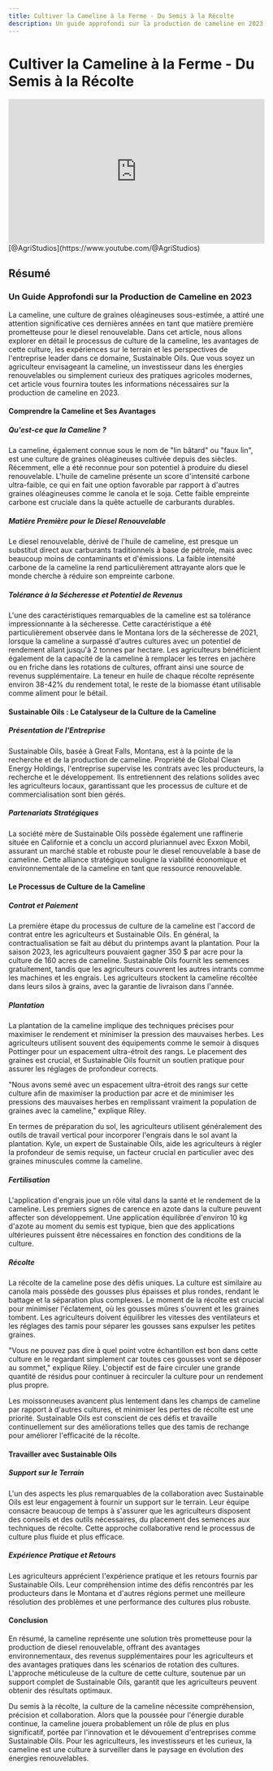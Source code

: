 ```yaml
---
title: Cultiver la Cameline à la Ferme - Du Semis à la Récolte
description: Un guide approfondi sur la production de cameline en 2023, couvrant le processus de culture, les avantages, les expériences et les perspectives de Sustainable Oils.
---
```


# Cultiver la Cameline à la Ferme - Du Semis à la Récolte

<div style="position: relative; width: 100%; padding-bottom: 56.25%; height: 0; overflow: hidden;">
    <iframe src="https://www.youtube.com/embed/bcSk3hPmlzI?si=xxdZ3lNfPU-GG6jr" title="YouTube video player" frameborder="0" allow="accelerometer; autoplay; clipboard-write; encrypted-media; gyroscope; picture-in-picture; web-share" referrerpolicy="strict-origin-when-cross-origin" allowfullscreen style="position: absolute; top: 0; left: 0; width: 100%; height: 100%; border: 0; object-fit: cover;"></iframe>
</div>
[@AgriStudios](https://www.youtube.com/@AgriStudios)

## Résumé
### Un Guide Approfondi sur la Production de Cameline en 2023

La cameline, une culture de graines oléagineuses sous-estimée, a attiré une attention significative ces dernières années en tant que matière première prometteuse pour le diesel renouvelable. Dans cet article, nous allons explorer en détail le processus de culture de la cameline, les avantages de cette culture, les expériences sur le terrain et les perspectives de l'entreprise leader dans ce domaine, Sustainable Oils. Que vous soyez un agriculteur envisageant la cameline, un investisseur dans les énergies renouvelables ou simplement curieux des pratiques agricoles modernes, cet article vous fournira toutes les informations nécessaires sur la production de cameline en 2023.

#### Comprendre la Cameline et Ses Avantages

##### Qu'est-ce que la Cameline ?

La cameline, également connue sous le nom de "lin bâtard" ou "faux lin", est une culture de graines oléagineuses cultivée depuis des siècles. Récemment, elle a été reconnue pour son potentiel à produire du diesel renouvelable. L'huile de cameline présente un score d'intensité carbone ultra-faible, ce qui en fait une option favorable par rapport à d'autres graines oléagineuses comme le canola et le soja. Cette faible empreinte carbone est cruciale dans la quête actuelle de carburants durables.

##### Matière Première pour le Diesel Renouvelable

Le diesel renouvelable, dérivé de l'huile de cameline, est presque un substitut direct aux carburants traditionnels à base de pétrole, mais avec beaucoup moins de contaminants et d'émissions. La faible intensité carbone de la cameline la rend particulièrement attrayante alors que le monde cherche à réduire son empreinte carbone.

##### Tolérance à la Sécheresse et Potentiel de Revenus

L'une des caractéristiques remarquables de la cameline est sa tolérance impressionnante à la sécheresse. Cette caractéristique a été particulièrement observée dans le Montana lors de la sécheresse de 2021, lorsque la cameline a surpassé d'autres cultures avec un potentiel de rendement allant jusqu'à 2 tonnes par hectare. Les agriculteurs bénéficient également de la capacité de la cameline à remplacer les terres en jachère ou en friche dans les rotations de cultures, offrant ainsi une source de revenus supplémentaire. La teneur en huile de chaque récolte représente environ 38-42% du rendement total, le reste de la biomasse étant utilisable comme aliment pour le bétail.

#### Sustainable Oils : Le Catalyseur de la Culture de la Cameline

##### Présentation de l'Entreprise

Sustainable Oils, basée à Great Falls, Montana, est à la pointe de la recherche et de la production de cameline. Propriété de Global Clean Energy Holdings, l'entreprise supervise les contrats avec les producteurs, la recherche et le développement. Ils entretiennent des relations solides avec les agriculteurs locaux, garantissant que les processus de culture et de commercialisation sont bien gérés.

##### Partenariats Stratégiques

La société mère de Sustainable Oils possède également une raffinerie située en Californie et a conclu un accord pluriannuel avec Exxon Mobil, assurant un marché stable et robuste pour le diesel renouvelable à base de cameline. Cette alliance stratégique souligne la viabilité économique et environnementale de la cameline en tant que ressource renouvelable.

#### Le Processus de Culture de la Cameline

##### Contrat et Paiement

La première étape du processus de culture de la cameline est l'accord de contrat entre les agriculteurs et Sustainable Oils. En général, la contractualisation se fait au début du printemps avant la plantation. Pour la saison 2023, les agriculteurs pouvaient gagner 350 $ par acre pour la culture de 160 acres de cameline. Sustainable Oils fournit les semences gratuitement, tandis que les agriculteurs couvrent les autres intrants comme les machines et les engrais. Les agriculteurs stockent la cameline récoltée dans leurs silos à grains, avec la garantie de livraison dans l'année.

##### Plantation

La plantation de la cameline implique des techniques précises pour maximiser le rendement et minimiser la pression des mauvaises herbes. Les agriculteurs utilisent souvent des équipements comme le semoir à disques Pottinger pour un espacement ultra-étroit des rangs. Le placement des graines est crucial, et Sustainable Oils fournit un soutien pratique pour assurer les réglages de profondeur corrects.

"Nous avons semé avec un espacement ultra-étroit des rangs sur cette culture afin de maximiser la production par acre et de minimiser les pressions des mauvaises herbes en remplissant vraiment la population de graines avec la cameline," explique Riley.

En termes de préparation du sol, les agriculteurs utilisent généralement des outils de travail vertical pour incorporer l'engrais dans le sol avant la plantation. Kyle, un expert de Sustainable Oils, aide les agriculteurs à régler la profondeur de semis requise, un facteur crucial en particulier avec des graines minuscules comme la cameline.

##### Fertilisation

L'application d'engrais joue un rôle vital dans la santé et le rendement de la cameline. Les premiers signes de carence en azote dans la culture peuvent affecter son développement. Une application équilibrée d'environ 10 kg d'azote au moment du semis est typique, bien que des applications ultérieures puissent être nécessaires en fonction des conditions de la culture.

##### Récolte

La récolte de la cameline pose des défis uniques. La culture est similaire au canola mais possède des gousses plus épaisses et plus rondes, rendant le battage et la séparation plus complexes. Le moment de la récolte est crucial pour minimiser l'éclatement, où les gousses mûres s'ouvrent et les graines tombent. Les agriculteurs doivent équilibrer les vitesses des ventilateurs et les réglages des tamis pour séparer les gousses sans expulser les petites graines.

"Vous ne pouvez pas dire à quel point votre échantillon est bon dans cette culture en le regardant simplement car toutes ces gousses vont se déposer au sommet," explique Riley. L'objectif est de faire circuler une grande quantité de résidus pour continuer à recirculer la culture pour un rendement plus propre.

Les moissonneuses avancent plus lentement dans les champs de cameline par rapport à d'autres cultures, et minimiser les pertes de récolte est une priorité. Sustainable Oils est conscient de ces défis et travaille continuellement sur des améliorations telles que des tamis de rechange pour améliorer l'efficacité de la récolte.

#### Travailler avec Sustainable Oils

##### Support sur le Terrain

L'un des aspects les plus remarquables de la collaboration avec Sustainable Oils est leur engagement à fournir un support sur le terrain. Leur équipe consacre beaucoup de temps à s'assurer que les agriculteurs disposent des conseils et des outils nécessaires, du placement des semences aux techniques de récolte. Cette approche collaborative rend le processus de culture plus fluide et plus efficace.

##### Expérience Pratique et Retours

Les agriculteurs apprécient l'expérience pratique et les retours fournis par Sustainable Oils. Leur compréhension intime des défis rencontrés par les producteurs dans le Montana et d'autres régions permet une meilleure résolution des problèmes et une performance des cultures plus robuste.

#### Conclusion

En résumé, la cameline représente une solution très prometteuse pour la production de diesel renouvelable, offrant des avantages environnementaux, des revenus supplémentaires pour les agriculteurs et des avantages pratiques dans les scénarios de rotation des cultures. L'approche méticuleuse de la culture de cette culture, soutenue par un support complet de Sustainable Oils, garantit que les agriculteurs peuvent obtenir des résultats optimaux.

Du semis à la récolte, la culture de la cameline nécessite compréhension, précision et collaboration. Alors que la poussée pour l'énergie durable continue, la cameline jouera probablement un rôle de plus en plus significatif, portée par l'innovation et le dévouement d'entreprises comme Sustainable Oils. Pour les agriculteurs, les investisseurs et les curieux, la cameline est une culture à surveiller dans le paysage en évolution des énergies renouvelables.